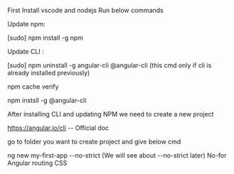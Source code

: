 First Install vscode and nodejs
Run below commands 

Update npm:

[sudo] npm install -g npm 

Update CLI :

[sudo] npm uninstall -g angular-cli @angular-cli (this cmd only if cli is already installed previously)

npm cache verify 

npm instsll -g @angular-cli



After installing CLI and updating NPM we need to create a new project 

https://angular.io/cli -- Official doc

go to folder you want to create project and give below cmd 

ng new my-first-app --no-strict (We will see about --no-strict later)
No-for Angular routing
CSS
